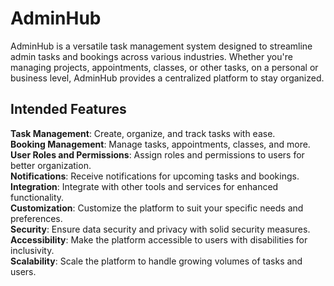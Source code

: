 # AdminHub
AdminHub is a versatile task management system designed to streamline admin tasks and bookings across various industries. Whether you're managing projects, appointments, classes, or other tasks, on a personal or business level, AdminHub provides a centralized platform to stay organized.

## Intended Features
**Task Management**: Create, organize, and track tasks with ease.  
**Booking Management**: Manage tasks, appointments, classes, and more.  
**User Roles and Permissions**: Assign roles and permissions to users for better organization.  
**Notifications**: Receive notifications for upcoming tasks and bookings.  
**Integration**: Integrate with other tools and services for enhanced functionality.  
**Customization**: Customize the platform to suit your specific needs and preferences.  
**Security**: Ensure data security and privacy with solid security measures.  
**Accessibility**: Make the platform accessible to users with disabilities for inclusivity.  
**Scalability**: Scale the platform to handle growing volumes of tasks and users.  
